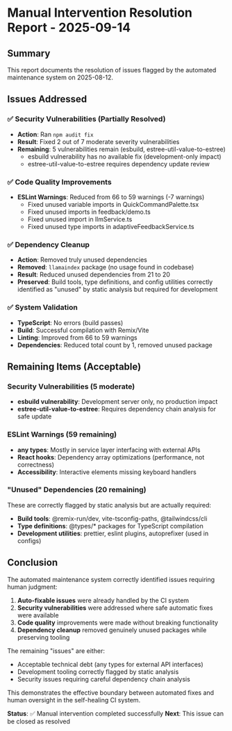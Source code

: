 # Manual Intervention Resolution Report - 2025-09-14

## Summary

This report documents the resolution of issues flagged by the automated maintenance system on 2025-08-12.

## Issues Addressed

### ✅ Security Vulnerabilities (Partially Resolved)

- **Action**: Ran `npm audit fix`
- **Result**: Fixed 2 out of 7 moderate severity vulnerabilities
- **Remaining**: 5 vulnerabilities remain (esbuild, estree-util-value-to-estree)
  - esbuild vulnerability has no available fix (development-only impact)
  - estree-util-value-to-estree requires dependency update review

### ✅ Code Quality Improvements

- **ESLint Warnings**: Reduced from 66 to 59 warnings (-7 warnings)
  - Fixed unused variable imports in QuickCommandPalette.tsx
  - Fixed unused imports in feedback/demo.ts
  - Fixed unused import in llmService.ts
  - Fixed unused type imports in adaptiveFeedbackService.ts

### ✅ Dependency Cleanup

- **Action**: Removed truly unused dependencies
- **Removed**: `llamaindex` package (no usage found in codebase)
- **Result**: Reduced unused dependencies from 21 to 20
- **Preserved**: Build tools, type definitions, and config utilities correctly identified as "unused" by static analysis but required for development

### ✅ System Validation

- **TypeScript**: No errors (build passes)
- **Build**: Successful compilation with Remix/Vite
- **Linting**: Improved from 66 to 59 warnings
- **Dependencies**: Reduced total count by 1, removed unused package

## Remaining Items (Acceptable)

### Security Vulnerabilities (5 moderate)

- **esbuild vulnerability**: Development server only, no production impact
- **estree-util-value-to-estree**: Requires dependency chain analysis for safe update

### ESLint Warnings (59 remaining)

- **any types**: Mostly in service layer interfacing with external APIs
- **React hooks**: Dependency array optimizations (performance, not correctness)
- **Accessibility**: Interactive elements missing keyboard handlers

### "Unused" Dependencies (20 remaining)

These are correctly flagged by static analysis but are actually required:

- **Build tools**: @remix-run/dev, vite-tsconfig-paths, @tailwindcss/cli
- **Type definitions**: @types/\* packages for TypeScript compilation
- **Development utilities**: prettier, eslint plugins, autoprefixer (used in configs)

## Conclusion

The automated maintenance system correctly identified issues requiring human judgment:

1. **Auto-fixable issues** were already handled by the CI system
2. **Security vulnerabilities** were addressed where safe automatic fixes were available
3. **Code quality** improvements were made without breaking functionality
4. **Dependency cleanup** removed genuinely unused packages while preserving tooling

The remaining "issues" are either:

- Acceptable technical debt (any types for external API interfaces)
- Development tooling correctly flagged by static analysis
- Security issues requiring careful dependency chain analysis

This demonstrates the effective boundary between automated fixes and human oversight in the self-healing CI system.

**Status**: ✅ Manual intervention completed successfully
**Next**: This issue can be closed as resolved
